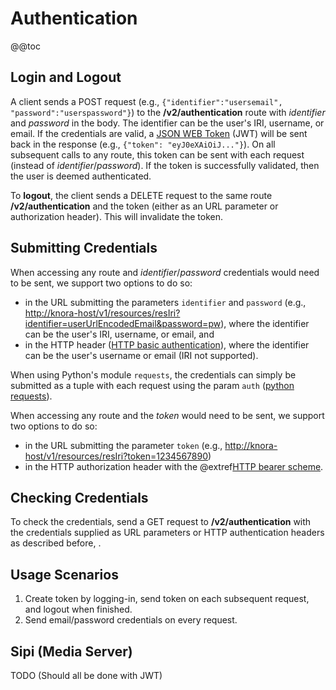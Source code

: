 <!---
Copyright © 2015-2018 the contributors (see Contributors.md).

This file is part of Knora.

Knora is free software: you can redistribute it and/or modify
it under the terms of the GNU Affero General Public License as published
by the Free Software Foundation, either version 3 of the License, or
(at your option) any later version.

Knora is distributed in the hope that it will be useful,
but WITHOUT ANY WARRANTY; without even the implied warranty of
MERCHANTABILITY or FITNESS FOR A PARTICULAR PURPOSE.  See the
GNU Affero General Public License for more details.

You should have received a copy of the GNU Affero General Public
License along with Knora.  If not, see <http://www.gnu.org/licenses/>.
-->

# Authentication

@@toc

## Login and Logout

A client sends a POST request (e.g., `{"identifier":"usersemail",
"password":"userspassword"}`) to the **/v2/authentication** route with
*identifier* and *password* in the body. The identifier can be the user's IRI,
username, or email. If the credentials are valid, a [JSON WEB Token](https://jwt.io) (JWT)
will be sent back in the response (e.g., `{"token": "eyJ0eXAiOiJ..."}`).
On all subsequent calls to any route, this token can be sent with each request (instead of
*identifier*/*password*). If the token is successfully validated, then the user is deemed
authenticated.

To **logout**, the client sends a DELETE request to the same route **/v2/authentication**
and the token (either as an URL parameter or authorization header). This will invalidate
the token.

## Submitting Credentials

When accessing any route and *identifier*/*password* credentials would
need to be sent, we support two options to do so:

- in the URL submitting the parameters `identifier` and `password`
  (e.g., <http://knora-host/v1/resources/resIri?identifier=userUrlEncodedEmail&password=pw>),
  where the identifier can be the user's IRI, username, or email, and
- in the HTTP header ([HTTP basic
  authentication](https://en.wikipedia.org/wiki/Basic_access_authentication)), where the
  identifier can be the user's username or email (IRI not supported).

When using Python's module `requests`, the credentials can simply be submitted as a tuple with
each request using the param `auth` ([python requests](http://docs.python-requests.org/en/master/user/authentication/#basic-authentication)).

When accessing any route and the *token* would need to be sent, we support two options to do so:

- in the URL submitting the parameter `token` (e.g.,
  <http://knora-host/v1/resources/resIri?token=1234567890>)
- in the HTTP authorization header with the
  @extref[HTTP bearer scheme](rfc:6750#section-2.1).

## Checking Credentials

To check the credentials, send a GET request to **/v2/authentication** with the credentials
supplied as URL parameters or HTTP authentication headers as described before, .

## Usage Scenarios

1.  Create token by logging-in, send token on each subsequent request,
    and logout when finished.
2.  Send email/password credentials on every request.

## Sipi (Media Server)

TODO (Should all be done with JWT)
